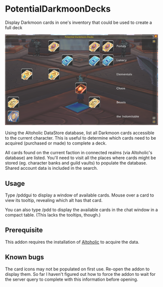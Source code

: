 # PotentialDarkmoonDecks
Display Darkmoon cards in one's inventory that could be used to create a full deck

![PotentialDarkmoonDecks screenshot with tooltip](PotentialDarkmoonDecks.png)

Using the Altoholic DataStore database, list all Darkmoon cards
accessible to the current character. This is useful to determine which
cards need to be acquired (purchased or made) to complete a deck.

All cards found on the current faction in connected realms (via
Altoholic's database) are listed. You'll need to visit all the places
where cards might be stored (eg. character banks and guild vaults) to
populate the database. Shared account data is included in the search.

## Usage

Type /pddgui to display a window of available cards. Mouse over a card
to view its tooltip, revealing which alt has that card.

You can also type /pdd to display the available cards in the chat
window in a compact table. (This lacks the tooltips, though.)

## Prerequisite

This addon requires the installation of
[Altoholic](https://www.curseforge.com/wow/addons/altoholic) to
acquire the data.

## Known bugs

The card icons may not be populated on first use. Re-open the addon to
display them. So far I haven't figured out how to force the addon to
wait for the server query to complete with this information before
opening.

